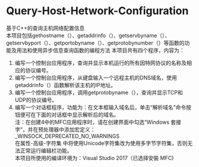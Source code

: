 # Query-Host-Hetwork-Configuration
基于C++的查询主机网络配置信息  
本项目包括gethostname（）、getaddrinfo（）、getservbyname（）、getservbyport（）、getportobyname（）、getprotobynumber（）等函数的功能及用法和使用异步信息查询函数的编程方法  本项目共有四个程序，内容为：  
1. 编写一个控制台应用程序，查询并显示本机运行的所有因特网协议的名称及相应的协议编号。  
2. 编写一个控制台应用程序，从键盘输入一个远程主机的DNS域名，使用getaddrinfo（）函数解析该主机的IP地址。
3. 编写一个控制台应用程序，调用getprotobyname（），查询并显示TCP和UDP的协议编号。  
4. 编写一个对话框程序，功能为：在文本框输入域名后，单击“解析域名”命令按钮便可在下面的对话框中显示解析后的域名。  
注：在创建4中的MFC应用程序时，请在创建界面中勾选“Windows 套接字”，并在预处理器中添加宏定义：_WINSOCK_DEPRECATED_NO_WARNINGS  
在属性-高级-字符集 中将使用Unicode字符集改为使用多字节字符集，否则无法正常运行编辑栏功能。  
本项目所使用的编译环境为：Visual Studio 2017（已选择安裝 MFC)  
